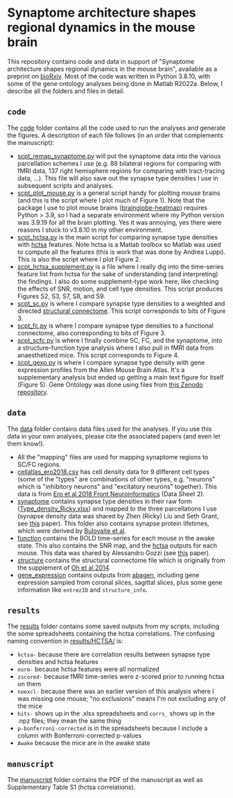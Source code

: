# Synaptome architecture shapes regional dynamics in the mouse brain
This repository contains code and data in support of "Synaptome architecture shapes regional dynamics in the mouse brain", available as a preprint on [bioRxiv](https://doi.org/10.1101/2025.01.24.634803).
Most of the code was written in Python 3.8.10, with some of the gene ontology analyses being done in Matlab R2022a.
Below, I describe all the folders and files in detail.

## `code`
The [code](code/) folder contains all the code used to run the analyses and generate the figures.
A description of each file follows (in an order that complements the manuscript):
- [scpt_remap_synaptome.py](code/scpt_remap_synaptome.py) will put the synaptome data into the various parcellation schemes I use (e.g. 88 bilateral regions for comparing with fMRI data, 137 right hemisphere regions for comparing with tract-tracing data, ...). This file will also save out the synapse type densities I use in subsequent scripts and analyses.
- [scpt_plot_mouse.py](code/scpt_plot_mouse.py) is a general script handy for plotting mouse brains (and this is the script where I plot much of Figure 1). Note that the package I use to plot mouse brains ([brainglobe-heatmap](https://github.com/brainglobe/brainglobe-heatmap)) requires Python > 3.9, so I had a separate environment where my Python version was 3.9.19 for all the brain plotting. Yes it was annoying, yes there were reasons I stuck to v3.8.10 in my other environment.
- [scpt_hctsa.py](code/scpt_hctsa.py) is the main script for comparing synapse type densities with [hctsa](https://github.com/benfulcher/hctsa) features. Note hctsa is a Matlab toolbox so Matlab was used to compute all the features (this is work that was done by Andrea Luppi). This is also the script where I plot Figure 2.
- [scpt_hctsa_supplement.py](code/scpt_hctsa_supplement.py) is a file where I really dig into the time-series feature list from hctsa for the sake of understanding (and interpreting) the findings. I also do some supplement-type work here, like checking the effects of SNR, motion, and cell type densities. This script produces Figures S2, S3, S7, S8, and S9.
- [scpt_sc.py](code/scpt_sc.py) is where I compare synapse type densities to a weighted and directed [structural connectome](https://www.nature.com/articles/nature13186). This script corresponds to bits of Figure 3.
- [scpt_fc.py](code/scpt_fc.py) is where I compare synapse type densities to a functional connectome, also corresponding to bits of Figure 3.
- [scpt_scfc.py](code/scpt_scfc.py) is where I finally combine SC, FC, and the synaptome, into a structure-function type analysis where I also pull in fMRI data from anaesthetized mice. This script corresponds to Figure 4.
- [scpt_gexp.py](code/scpt_gexp.py) is where I compare synapse type density with gene expression profiles from the Allen Mouse Brain Atlas. It's a supplementary analysis but ended up getting a main text figure for itself (Figure 5). Gene Ontology was done using files from [this Zenodo repository](https://zenodo.org/records/4460714).

## `data`
The [data](data/) folder contains data files used for the analyses. If you use this data in your own analyses, please cite the associated papers (and even let them know!).

- All the "mapping" files are used for mapping synaptome regions to SC/FC regions.
- [cellatlas_ero2018.csv](data/cellatlas_ero2018.csv) has cell density data for 9 different cell types (some of the "types" are combinations of other types, e.g. "neurons" which is "inhibitory neurons" and "excitatory neurons" together). This data is from [Ero et al 2018 Front Neuroinformatics](https://doi.org/10.3389/fninf.2018.00084) (Data Sheet 2).
- [synaptome](data/synaptome/) contains synapse type densities in their raw form ([Type_density_Ricky.xlsx](data/mouse_liu2018/Type_density_Ricky.xlsx)) and mapped to the three parcellations I use (synapse density data was shared by Zhen (Ricky) Liu and Seth Grant, see [this](https://doi.org/10.1016/j.neuron.2018.07.007) paper). This folder also contains synapse protein lifetimes, which were derived by [Bulovaite et al](https://doi.org/10.1016/j.neuron.2022.09.009).
- [function](data/function/Gozzi/) contains the BOLD time-series for each mouse in the awake state. This also contains the SNR map, and the [hctsa](data/function/Gozzi/HCTSA/) outputs for each mouse. This data was shared by Alessandro Gozzi (see [this](https://www.sciencedirect.com/science/article/pii/S0960982221016912?via%3Dihub) paper).
- [structure](data/structure/) contains the structural connectome file which is originally from the supplement of [Oh et al 2014](https://www.nature.com/articles/nature13186).
- [gene_expression](data/gene_expression/) contains outputs from [abagen](https://abagen.readthedocs.io/en/stable/), including gene expression sampled from coronal slices, sagittal slices, plus some gene information like `entrezID` and `structure_info`.

## `results`
The [results](results/) folder contains some saved outputs from my scripts, including the some spreadsheets containing the hctsa correlations.
The confusing naming convention in [results/HCTSA/](results/HCTSA/) is:

- `hctsa-` because there are correlation results between synapse type densities and hctsa features
- `norm-` because hctsa features were all normalized
- `zscored-` because fMRI time-series were z-scored prior to running hctsa on them
- `noexcl-` because there was an earlier version of this analysis where I was missing one mouse; "no exclusions" means I'm not excluding any of the mice
- `hits-` shows up in the .xlsx spreadsheets and `corrs_` shows up in the .npz files; they mean the same thing
- `p-bonferroni-corrected` is in the spreadsheets because I include a column with Bonferroni-corrected p-values
- `Awake` because the mice are in the awake state

## `manuscript`
The [manuscript](manuscript/) folder contains the PDF of the manuscript as well as Supplementary Table S1 (hctsa correlations).
